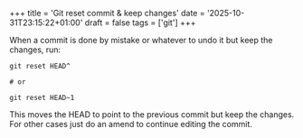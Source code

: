 +++
title = 'Git reset commit & keep changes'
date = '2025-10-31T23:15:22+01:00'
draft = false
tags = ['git']
+++

When a commit is done by mistake or whatever to undo it but keep the changes, run:

```shell
git reset HEAD^

# or 

git reset HEAD~1
```

This moves the HEAD to point to the previous commit but keep the changes. 
For other cases just do an amend to continue editing the commit.
